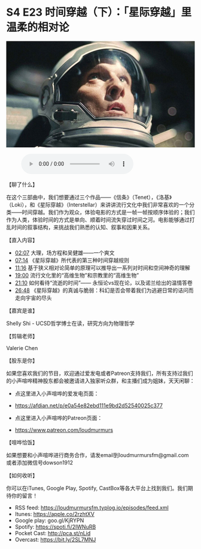 # S4 E23 时间穿越（下）：「星际穿越」里温柔的相对论

![](./image.jpeg)

<figure>
    <figcaption></figcaption>
    <audio
        controls
        src="./audio.mp3">
            Your browser does not support the
            <code>audio</code> element.
    </audio>
</figure>

<p>【聊了什么】</p>
<p>在这个三部曲中，我们想要通过三个作品——《信条》（Tenet），《洛基》（Loki），和《星际穿越》（Interstellar）来讲讲流行文化中我们非常喜欢的一个分类——时间穿越。我们作为观众，体验电影的方式是一帧一帧按顺序体验的；我们作为人类，体验时间的方式是单向、顺着时间流失穿过时间之河。电影能够通过打乱时间的叙事结构，来挑战我们熟悉的认知、叙事和因果关系。</p>
<p>【直入内容】</p>
<div class="block-list"><ul>
<li><a href="https://loudmurmursfm.com/feed/audio.xml#t=02:07">02:07</a> 大理，场方程和吴健雄——一个爽文</li>
<li><a href="https://loudmurmursfm.com/feed/audio.xml#t=07:14">07:14</a> 《星际穿越》所代表的第三种时间穿越规则</li>
<li><a href="https://loudmurmursfm.com/feed/audio.xml#t=11:16">11:16</a> 基于狭义相对论简单的原理可以推导出一系列对时间和空间神奇的理解</li>
<li><a href="https://loudmurmursfm.com/feed/audio.xml#t=19:00">19:00</a> 流行文化里的“高维生物”和宗教里的“高维生物”</li>
<li><a href="https://loudmurmursfm.com/feed/audio.xml#t=21:10">21:10</a> 如何看待“流逝的时间”—— 永恒论vs现在论，以及诺兰给出的温情答卷</li>
<li><a href="https://loudmurmursfm.com/feed/audio.xml#t=26:48">26:48</a> 《星际穿越》的真诚与脆弱：科幻是否会带着我们为逃避日常的诘问而走向宇宙的尽头</li>
</ul>
</div><p>【嘉宾是谁】</p>
<p>Shelly Shi - UCSD哲学博士在读，研究方向为物理哲学</p>
<p>【剪辑老师】</p>
<p>Valerie Chen</p>
<p>【股东是你】</p>
<p>如果您喜欢我们的节目，欢迎通过爱发电或者Patreon支持我们，所有支持过我们的小声喧哗精神股东都会被邀请进入独家听众群，和主播们成为姐妹，天天闲聊：</p>
<div class="block-list"><ul>
<li><p>点这里进入小声喧哗的爱发电页面：</p>
</li>
<li><p><a href="https://afdian.net/p/e0a54e82ebd111e9bd2d52540025c377">https://afdian.net/p/e0a54e82ebd111e9bd2d52540025c377</a></p>
</li>
<li><p>点这里进入小声喧哗的Patreon页面：</p>
</li>
<li><p><a href="https://www.patreon.com/loudmurmurs">https://www.patreon.com/loudmurmurs</a></p>
</li>
</ul>
</div><p>【喧哗恰饭】</p>
<p>如果想要和小声喧哗进行商务合作，请发email到loudmurmursfm@gmail.com
或者添加微信号dowson1912</p>
<p>【如何收听】</p>
<p>你可以在iTunes, Google Play, Spotify, CastBox等各大平台上找到我们。我们期待你的留言！</p>
<div class="block-list"><ul>
<li>RSS feed: <a href="https://loudmurmursfm.typlog.io/episodes/feed.xml">https://loudmurmursfm.typlog.io/episodes/feed.xml</a></li>
<li>Itunes: <a href="https://apple.co/2rzhtXV">https://apple.co/2rzhtXV</a></li>
<li>Google play: goo.gl/KjRYPN</li>
<li>Spotify: <a href="https://spoti.fi/2IWNuRB">https://spoti.fi/2IWNuRB</a></li>
<li>Pocket Cast: <a href="http://pca.st/nLid">http://pca.st/nLid</a></li>
<li>Overcast: <a href="https://bit.ly/2SL7MNJ">https://bit.ly/2SL7MNJ</a></li>
</ul>
</div>
